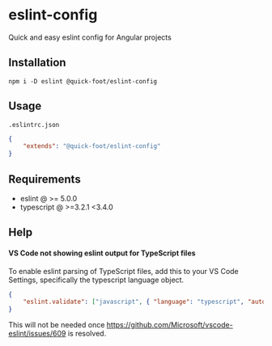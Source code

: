 # eslint-config

Quick and easy eslint config for Angular projects

## Installation

`npm i -D eslint @quick-foot/eslint-config`

## Usage

`.eslintrc.json`

```json
{
    "extends": "@quick-foot/eslint-config"
}
```

## Requirements

-   eslint @ >= 5.0.0
-   typescript @ >=3.2.1 <3.4.0

## Help

#### VS Code not showing eslint output for TypeScript files

To enable eslint parsing of TypeScript files, add this to your VS Code Settings, specifically the typescript language
object.

```json
{
    "eslint.validate": ["javascript", { "language": "typescript", "autoFix": true }]
}
```

This will not be needed once https://github.com/Microsoft/vscode-eslint/issues/609 is resolved.
